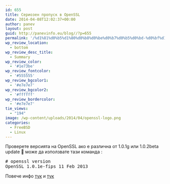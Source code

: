 ```yaml
---
id: 655
title: Сериозен пропуск в OpenSSL
date: 2014-04-08T12:02:37+00:00
author: panev
layout: post
guid: http://panevinfo.eu/blog//?p=655
permalink: '/%d1%81%d0%b5%d1%80%d0%b8%d0%be%d0%b7%d0%b5%d0%bd-%d0%bf%d1%80%d0%be%d0%bf%d1%83%d1%81%d0%ba-%d0%b2-openssl.html'
wp_review_location:
  - bottom
wp_review_desc_title:
  - Summary
wp_review_color:
  - '#1e73be'
wp_review_fontcolor:
  - '#555555'
wp_review_bgcolor1:
  - '#e7e7e7'
wp_review_bgcolor2:
  - '#ffffff'
wp_review_bordercolor:
  - '#e7e7e7'
tie_views:
  - "194"
image: /wp-content/uploads/2014/04/openssl-logo.png
categories:
  - FreeBSD
  - Linux
---
```

Проверете версията на OpenSSL ако е различна от 1.0.1g или 1.0.2beta update 🙂 може да използвате тази команда :

<pre># openssl version
OpenSSL 1.0.1e-fips 11 Feb 2013
</pre>

Повече инфо <a href="http://heartbleed.com/" target="_blank">тук</a> и <a href="https://rhn.redhat.com/errata/RHSA-2014-0376.html" target="_blank">тук</a>